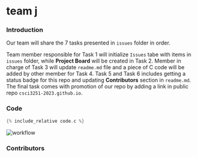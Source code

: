 # team j

### Introduction

Our team will share the 7 tasks presented in `issues` folder in order.

Team member responsible for Task 1 will initialize `Issues` tabe with items in `issues` folder, while **Project Board** will be created in Task 2. 
Member in charge of Task 3 will update `readme.md` file and a piece of C code will be added by other member for Task 4. Task 5 and Task 6 includes getting a status badge for this repo and updating **Contributors** section in `readme.md`. The final task comes with promotion of our repo by adding a link in public repo `csci3251-2023.github.io`.

### Code
```c
{% include_relative code.c %}
```
![workflow](https://github.com/csci3251-2023/project-team-j/actions/workflows/c-with-make/badge.svg)
### Contributors


 
